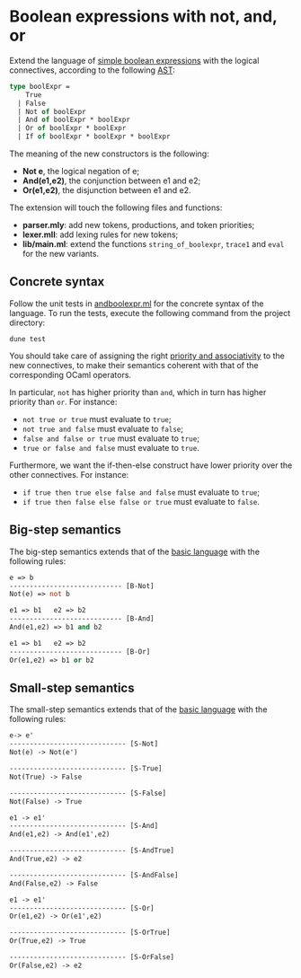 # Boolean expressions with not, and, or

Extend the language of [simple boolean expressions](../boolexpr) with the logical connectives, according to the following [AST](lib/ast.ml):
```ocaml
type boolExpr =
    True
  | False
  | Not of boolExpr
  | And of boolExpr * boolExpr
  | Or of boolExpr * boolExpr
  | If of boolExpr * boolExpr * boolExpr
```

The meaning of the new constructors is the following:
- **Not e**, the logical negation of e;
- **And(e1,e2)**, the conjunction between e1 and e2;
- **Or(e1,e2)**, the disjunction between e1 and e2.

The extension will touch the following files and functions:
- **parser.mly**: add new tokens, productions, and token priorities;
- **lexer.mll**: add lexing rules for new tokens;
- **lib/main.ml**: extend the functions `string_of_boolexpr`, `trace1` and `eval` for the new variants.


## Concrete syntax

Follow the unit tests in [andboolexpr.ml](test/andboolexpr.ml) for the concrete syntax of the language. 
To run the tests, execute the following command from the project directory:
```
dune test
```

You should take care of assigning the right [priority and associativity](http://gallium.inria.fr/~fpottier/menhir/manual.html#sec12) 
to the new connectives, to make their semantics coherent with that of the corresponding OCaml operators. 

In particular, `not` has higher priority than `and`, which in turn has higher priority than `or`.
For instance:
- `not true or true` must evaluate to `true`;
- `not true and false` must evaluate to `false`;
- `false and false or true` must evaluate to `true`;
- `true or false and false` must evaluate to `true`.

Furthermore, we want the if-then-else construct have lower priority over the other connectives. For instance:
- `if true then true else false and false` must evaluate to `true`;
- `if true then false else false or true`  must evaluate to `false`.


## Big-step semantics

The big-step semantics extends that of the [basic language](../boolexpr#big-step-semantics) with the following rules:
```ocaml
e => b
---------------------------- [B-Not]
Not(e) => not b

e1 => b1   e2 => b2
---------------------------- [B-And]
And(e1,e2) => b1 and b2

e1 => b1   e2 => b2
---------------------------- [B-Or]
Or(e1,e2) => b1 or b2
```


## Small-step semantics

The small-step semantics extends that of the [basic language](../boolexpr#small-step-semantics) with the following rules:
```ocaml
e-> e'
----------------------------- [S-Not]
Not(e) -> Not(e') 

----------------------------- [S-True]
Not(True) -> False 

----------------------------- [S-False]
Not(False) -> True 

e1 -> e1'
----------------------------- [S-And]
And(e1,e2) -> And(e1',e2) 

----------------------------- [S-AndTrue]
And(True,e2) -> e2

----------------------------- [S-AndFalse]
And(False,e2) -> False

e1 -> e1'
----------------------------- [S-Or]
Or(e1,e2) -> Or(e1',e2) 

----------------------------- [S-OrTrue]
Or(True,e2) -> True

----------------------------- [S-OrFalse]
Or(False,e2) -> e2

```
